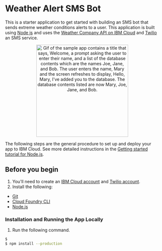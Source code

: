
# Weather Alert SMS Bot
This is a starter application to get started with building an SMS bot that sends extreme weather conditions alerts to a user.
This application is built using [Node js]() and uses the [Weather Company API on IBM Cloud]() and [Twilio]() an SMS service.
<p align="center">
  <img src="https://raw.githubusercontent.com/IBM-Bluemix/get-started-java/master/docs/GettingStarted.gif" width="300" alt="Gif of the sample app contains a title that says, Welcome, a prompt asking the user to enter their name, and a list of the database contents which are the names Joe, Jane, and Bob. The user enters the name, Mary and the screen refreshes to display, Hello, Mary, I've added you to the database. The database contents listed are now Mary, Joe, Jane, and Bob.">
</p>

The following steps are the general procedure to set up and deploy your app to IBM Cloud. See more detailed instructions in the [Getting started tutorial for Node.js](https://console.bluemix.net/docs/runtimes/nodejs/getting-started.html#getting-started-with-node-js-on-bluemix).

## Before you begin
1. You'll need to create an [IBM Cloud account](https://console.ng.bluemix.net/registration/) and [Twilio account](https://www.twilio.com/login).
2. Install the following:
* [Git](https://git-scm.com/downloads)
* [Cloud Foundry CLI](https://github.com/cloudfoundry/cli#downloads)
* [Node.js](https://nodejs.org/en/) 

### Installation and Running the App Locally

1. Run the following command.
```sh
$ 
$ npm install --production
```